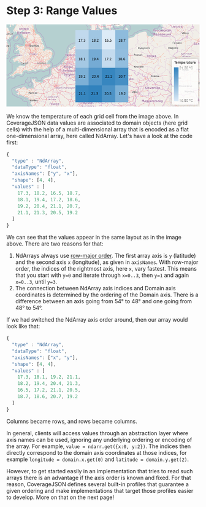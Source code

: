 # Step 3: Range Values

![Temperature values overlaid on grid](images/playground_temperature_coverage_with_values.png)

We know the temperature of each grid cell from the image above.
In CoverageJSON data values are associated to domain objects (here grid cells) with the help of a multi-dimensional array that is encoded as a flat one-dimensional array, here called NdArray. Let's have a look at the code first:
```js
{
  "type" : "NdArray",
  "dataType": "float",
  "axisNames": ["y", "x"],
  "shape": [4, 4],
  "values" : [
    17.3, 18.2, 16.5, 18.7,
    18.1, 19.4, 17.2, 18.6,
    19.2, 20.4, 21.1, 20.7,
    21.1, 21.3, 20.5, 19.2
  ]
}
```
We can see that the values appear in the same layout as in the image above. There are two reasons for that:

1. NdArrays always use [row-major order](https://en.wikipedia.org/wiki/Row-major_order).
The first array axis is `y` (latitude) and the second axis `x` (longitude), as given in `axisNames`.
With row-major order, the indices of the rightmost axis, here `x`, vary fastest.
This means that you start with `y=0` and iterate through `x=0..3`, then `y=1` and again `x=0..3`, until `y=3`.
2. The connection between NdArray axis indices and Domain axis coordinates is determined by the ordering of the Domain axis.
There is a difference between an axis going from 54° to 48° and one going from 48° to 54°.

If we had switched the NdArray axis order around, then our array would look like that:
```js
{
  "type" : "NdArray",
  "dataType": "float",
  "axisNames": ["x", "y"],
  "shape": [4, 4],
  "values" : [
    17.3, 18.1, 19.2, 21.1,
    18.2, 19.4, 20.4, 21.3,
    16.5, 17.2, 21.1, 20.5,
    18.7, 18.6, 20.7, 19.2
  ]
}
```
Columns became rows, and rows became columns.

In general, clients will access values through an abstraction layer where axis names can be used, ignoring any underlying ordering or encoding of the array. For example, `value = ndarr.get({x:0, y:2})`. The indices then directly correspond to the domain axis coordinates at those indices, for example `longitude = domain.x.get(0)` and `latitude = domain.y.get(2)`.

However, to get started easily in an implementation that tries to read such arrays there is an advantage if the axis order is known and fixed.
For that reason, CoverageJSON defines several built-in profiles that guarantee a given ordering and make implementations that target those profiles easier to develop. More on that on the next page!
